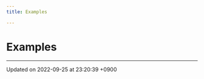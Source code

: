 ```yaml
---
title: Examples

---
```


# Examples







-------------------------------

Updated on 2022-09-25 at 23:20:39 +0900
